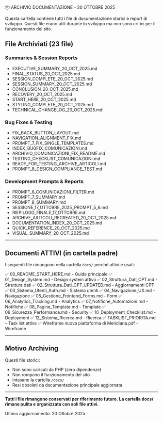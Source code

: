 📦 ARCHIVIO DOCUMENTAZIONE - 20 OTTOBRE 2025

Questa cartella contiene tutti i file di documentazione storici e report di sviluppo.
Questi file erano utili durante lo sviluppo ma non sono critici per il funzionamento del sito.

## File Archiviati (23 file)

### Summaries & Session Reports
- EXECUTIVE_SUMMARY_20_OCT_2025.md
- FINAL_STATUS_20_OCT_2025.md
- SESSION_COMPLETE_20_OCT_2025.md
- SESSION_SUMMARY_20_OCT_2025.md
- CONCLUSION_20_OCT_2025.md
- RECOVERY_20_OCT_2025.md
- START_HERE_20_OCT_2025.md
- STYLING_COMPLETE_20_OCT_2025.md
- TECHNICAL_CHANGELOG_20_OCT_2025.md

### Bug Fixes & Testing
- FIX_BACK_BUTTON_LAYOUT.md
- NAVIGATION_ALIGNMENT_FIX.md
- PROMPT_7_FIX_SINGLE_TEMPLATES.md
- INDEX_BUGFIX_COMUNICAZIONI.md
- ARCHIVIO_COMUNICAZIONI_FIX_README.md
- TESTING_CHECKLIST_COMUNICAZIONI.md
- READY_FOR_TESTING_ARCHIVE_ARTICOLI.md
- PROMPT_8_DESIGN_COMPLIANCE_TEST.md

### Development Prompts & Reports
- PROMPT_6_COMUNICAZIONI_FILTER.md
- PROMPT_7_SUMMARY.md
- PROMPT_8_SUMMARY.md
- SESSIONE_17_OTTOBRE_2025_PROMPT_5_6.md
- RIEPILOGO_FINALE_17_OTTOBRE.md
- ARCHIVE_ARTICOLI_RECREATED_20_OCT_2025.md
- DOCUMENTATION_INDEX_20_OCT_2025.md
- QUICK_REFERENCE_20_OCT_2025.md
- VISUAL_SUMMARY_20_OCT_2025.md

---

## Documenti ATTIVI (in cartella padre)

I seguenti file rimangono nella cartella `docs/` perché attivi e usati:

✅ 00_README_START_HERE.md - Guida principale
✅ 01_Design_System.md - Design system attivo
✅ 02_Struttura_Dati_CPT.md - Struttura dati
✅ 02_Struttura_Dati_CPT_UPDATED.md - Aggiornamenti CPT
✅ 03_Sistema_Utenti_Auth.md - Sistema utenti
✅ 04_Navigazione_UX.md - Navigazione
✅ 05_Gestione_Frontend_Forms.md - Form
✅ 06_Analytics_Tracking.md - Analytics
✅ 07_Notifiche_Automazioni.md - Notifiche
✅ 08_Pagine_Template.md - Template
✅ 09_Sicurezza_Performance.md - Security
✅ 10_Deployment_Checklist.md - Deployment
✅ 12_Sistema_Ricerca.md - Ricerca
✅ TASKLIST_PRIORITA.md - Task list attiva
✅ Wireframe nuova piattaforma di Meridiana.pdf - Wireframe

---

## Motivo Archiving

Questi file storici:
- Non sono caricati da PHP (zero dipendenze)
- Non rompono il funzionamento del sito
- Intasano la cartella `/docs/`
- Resi obsoleti da documentazione principale aggiornata

---

**Tutti i file rimangono conservati per riferimento futuro.**
**La cartella docs/ rimane pulita e organizzata con soli file attivi.**

Ultimo aggiornamento: 20 Ottobre 2025
